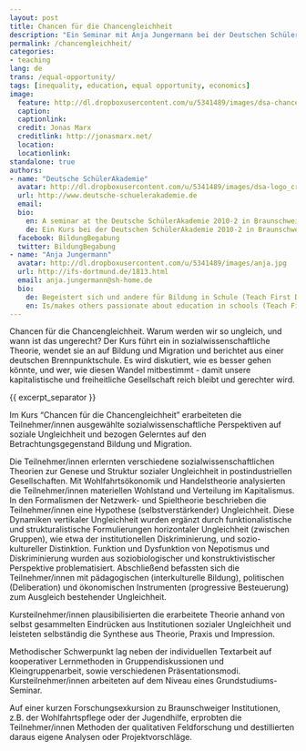 ```yaml
---
layout: post
title: Chancen für die Chancengleichheit
description: "Ein Seminar mit Anja Jungermann bei der Deutschen SchülerAkademie 2011-4 in Urspring."
permalink: /chancengleichheit/
categories:
- teaching
lang: de
trans: /equal-opportunity/
tags: [inequality, education, equal opportunity, economics]
image:
  feature: http://dl.dropboxusercontent.com/u/5341489/images/dsa-chancen.JPG
  caption:
  captionlink:
  credit: Jonas Marx
  creditlink: http://jonasmarx.net/
  location:
  locationlink:
standalone: true
authors:
- name: "Deutsche SchülerAkademie"
  avatar: http://dl.dropboxusercontent.com/u/5341489/images/dsa-logo_crop.jpg
  url: http://www.deutsche-schuelerakademie.de
  email:
  bio:
    en: A seminar at the Deutsche SchülerAkademie 2010-2 in Braunschweig, Germany.
    de: Ein Kurs bei der Deutschen SchülerAkademie 2010-2 in Braunschweig.
  facebook: BildungBegabung
  twitter: BildungBegabung
- name: "Anja Jungermann"
  avatar: http://dl.dropboxusercontent.com/u/5341489/images/anja.jpg
  url: http://ifs-dortmund.de/1813.html
  email: anja.jungermann@sh-home.de
  bio:
    de: Begeistert sich und andere für Bildung in Schule (Teach First Deutschland), Forschung (Institut für Schulentwicklungsforschung) und Schülerprojekten (ProFellow e.V.).
    en: Is/makes others passionate about education in schools (Teach First Deutschland), Research (Institute for school development) and student projects (ProFellow e.V.).
---
```


Chancen für die Chancengleichheit.
Warum werden wir so ungleich, und wann ist das ungerecht?
Der Kurs führt ein in sozialwissenschaftliche Theorie, wendet sie an auf Bildung und Migration und berichtet aus einer deutschen Brennpunktschule.
Es wird diskutiert, wie es besser gehen könnte, und wer, wie diesen Wandel mitbestimmt - damit unsere kapitalistische und freiheitliche Gesellschaft reich bleibt und gerechter wird.

{{ excerpt_separator }}

Im Kurs “Chancen für die Chancengleichheit” erarbeiteten die Teilnehmer/innen ausgewählte sozialwissenschaftliche Perspektiven auf soziale Ungleichheit und bezogen Gelerntes auf den Betrachtungsgegenstand Bildung und Migration.

Die Teilnehmer/innen erlernten verschiedene sozialwissenschaftlichen Theorien zur Genese und Struktur sozialer Ungleichheit in postindustriellen Gesellschaften. Mit Wohlfahrtsökonomik und Handelstheorie analysierten die Teilnehmer/innen materiellen Wohlstand und Verteilung im Kapitalismus.
In den Formalismen der Netzwerk- und Spieltheorie beschrieben die Teilnehmer/innen eine Hypothese (selbstverstärkender) Ungleichheit.
Diese Dynamiken vertikaler Ungleichheit wurden ergänzt durch funktionalistische und strukturalistische Formulierungen horizontaler Ungleichheit (zwischen Gruppen), wie etwa der institutionellen Diskriminierung, und sozio-kultureller Distinktion.
Funktion und Dysfunktion von Nepotismus und Diskriminierung wurden aus soziobiologischer und konstruktivistischer Perspektive problematisiert.
Abschließend befassten sich die Teilnehmer/innen mit pädagogischen (interkulturelle Bildung), politischen (Deliberation) und ökonomischen Instrumenten (progressive Besteuerung) zum Ausgleich bestehender Ungleichheit.

Kursteilnehmer/innen plausibilisierten die erarbeitete Theorie anhand von selbst gesammelten Eindrücken aus Institutionen sozialer Ungleichheit und leisteten selbständig die Synthese aus Theorie, Praxis und Impression.

Methodischer Schwerpunkt lag neben der individuellen Textarbeit auf kooperativer Lernmethoden in Gruppendiskussionen und Kleingruppenarbeit, sowie verschiedenen Präsentationsmodi.
Kursteilnehmer/innen arbeiteten auf dem Niveau eines Grundstudiums-Seminar.

Auf einer kurzen Forschungsexkursion zu Braunschweiger Institutionen, z.B. der Wohlfahrtspflege oder der Jugendhilfe, erprobten die Teilnehmer/innen Methoden der qualitativen Feldforschung und destillierten daraus eigene Analysen oder Projektvorschläge.